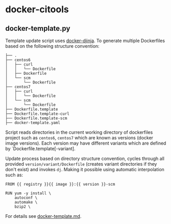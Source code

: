 # docker-citools

## docker-template.py

Template update script uses [docker-djinja](https://github.com/dennybaa/docker-jinja). To generate multiple Dockerfiles based on the following structure convention:

```
├── .
├── centos6
│   ├── curl
│   │   └── Dockerfile
│   ├── Dockerfile
│   └── scm
│       └── Dockerfile
├── centos7
│   ├── curl
│   │   └── Dockerfile
│   └── scm
│       └── Dockerfile
├── Dockerfile.template
├── Dockerfile.template-curl
├── Dockerfile.template-scm
├── docker-template.yaml
```

Script reads directories in the current working directory of dockerfiles project such as `centos6`, `centos7` which are known as versions (docker image versions). Each version may have different variants which are defined by `Dockerfile.template[-variant].


Update process based on directory structure convention, cycles through all provided `version/variant/Dockerfile` (creates variant directories if they don't exist) and invokes `dj`.  Making it possible using automatic interpolation such as:

```
FROM {{ registry }}{{ image }}:{{ version }}-scm

RUN yum -y install \
    autoconf \
    automake \
    bzip2 \
```

For details see [docker-template.md](docker-template.md).
